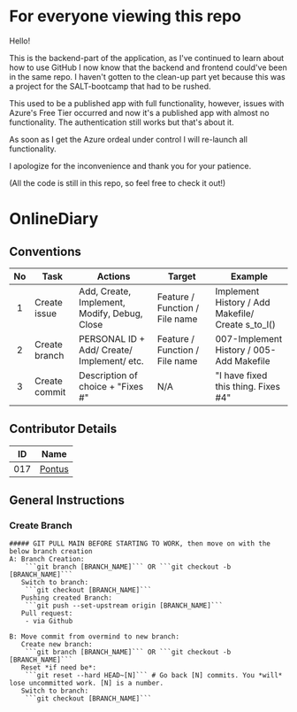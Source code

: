 # For everyone viewing this repo

Hello!

This is the backend-part of the application, as I've continued to learn about how to use GitHub I now know that the backend and frontend could've been in the same repo. I haven't gotten to the clean-up part yet because this was a project for the SALT-bootcamp that had to be rushed.

This used to be a published app with full functionality, however, issues with Azure's Free Tier occurred and now it's a published app with almost no functionality.
The authentication still works but that's about it. 

As soon as I get the Azure ordeal under control I will re-launch all functionality.

I apologize for the inconvenience and thank you for your patience.

(All the code is still in this repo, so feel free to check it out!)

# OnlineDiary

## Conventions
| No  | Task          | Actions                                           | Target                          | Example |
| :-: | ------------- | ------------------------------------------------- |-------------------------------- | ------------------------------------------------- |
| 1   | Create issue  |    Add, Create, Implement, Modify, Debug, Close   | Feature / Function / File name  | Implement History / Add Makefile/ Create s_to_l() |
| 2   | Create branch |    PERSONAL ID + Add/ Create/ Implement/ etc.     | Feature / Function / File name  |  007-Implement History / 005-Add Makefile         |
| 3   | Create commit | Description of choice + "Fixes #<number of issue>"|               N/A               |  "I have fixed this thing. Fixes #4"              |
	

## Contributor Details

| ID    | Name                                    |
| :-:   | --------------------------------------- |
| 017   | [Pontus](https://github.com/mekkmann)   |
	
## General Instructions

### Create Branch
	##### GIT PULL MAIN BEFORE STARTING TO WORK, then move on with the below branch creation
	A: Branch Creation:
		```git branch [BRANCH_NAME]``` OR ```git checkout -b [BRANCH_NAME]```
	   Switch to branch:
		```git checkout [BRANCH_NAME]```
	   Pushing created Branch:
		```git push --set-upstream origin [BRANCH_NAME]```
	   Pull request:
		- via Github

	B: Move commit from overmind to new branch:
	   Create new branch:
		```git branch [BRANCH_NAME]``` OR ```git checkout -b [BRANCH_NAME]```
	   Reset *if need be*:
		```git reset --hard HEAD~[N]``` # Go back [N] commits. You *will* lose uncommitted work. [N] is a number.
	   Switch to branch:
		```git checkout [BRANCH_NAME]```
